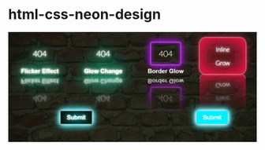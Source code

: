 # html-css-neon-design
![alt text](https://github.com/priyang12/html-css-neon-design/blob/master/Screenshot%202021-06-05%20031539.png)
